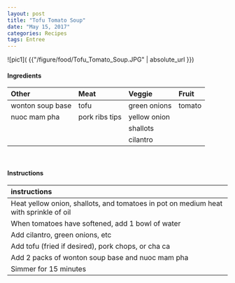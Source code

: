 ```yaml
---
layout: post
title: "Tofu Tomato Soup"
date: "May 15, 2017"
categories: Recipes
tags: Entree
---
```




![pic1]( {{"/figure/food/Tofu_Tomato_Soup.JPG" | absolute_url }})




#### Ingredients

<table class = "presenttab">
 <thead>
  <tr>
   <th style="text-align:left;"> Other </th>
   <th style="text-align:left;"> Meat </th>
   <th style="text-align:left;"> Veggie </th>
   <th style="text-align:left;"> Fruit </th>
  </tr>
 </thead>
<tbody>
  <tr>
   <td style="text-align:left;"> wonton soup base </td>
   <td style="text-align:left;"> tofu </td>
   <td style="text-align:left;"> green onions </td>
   <td style="text-align:left;"> tomato </td>
  </tr>
  <tr>
   <td style="text-align:left;"> nuoc mam pha </td>
   <td style="text-align:left;"> pork ribs tips </td>
   <td style="text-align:left;"> yellow onion </td>
   <td style="text-align:left;">  </td>
  </tr>
  <tr>
   <td style="text-align:left;">  </td>
   <td style="text-align:left;">  </td>
   <td style="text-align:left;"> shallots </td>
   <td style="text-align:left;">  </td>
  </tr>
  <tr>
   <td style="text-align:left;">  </td>
   <td style="text-align:left;">  </td>
   <td style="text-align:left;"> cilantro </td>
   <td style="text-align:left;">  </td>
  </tr>
</tbody>
</table>

<br>

#### Instructions

<table class = "presenttabnoh">
 <thead>
  <tr>
   <th style="text-align:left;"> instructions </th>
  </tr>
 </thead>
<tbody>
  <tr>
   <td style="text-align:left;"> Heat yellow onion, shallots, and tomatoes in pot on medium heat with sprinkle of oil </td>
  </tr>
  <tr>
   <td style="text-align:left;"> When tomatoes have softened, add 1 bowl of water </td>
  </tr>
  <tr>
   <td style="text-align:left;"> Add cilantro, green onions, etc </td>
  </tr>
  <tr>
   <td style="text-align:left;"> Add tofu (fried if desired), pork chops, or cha ca </td>
  </tr>
  <tr>
   <td style="text-align:left;"> Add 2 packs of wonton soup base and nuoc mam pha </td>
  </tr>
  <tr>
   <td style="text-align:left;"> Simmer for 15 minutes </td>
  </tr>
</tbody>
</table>

